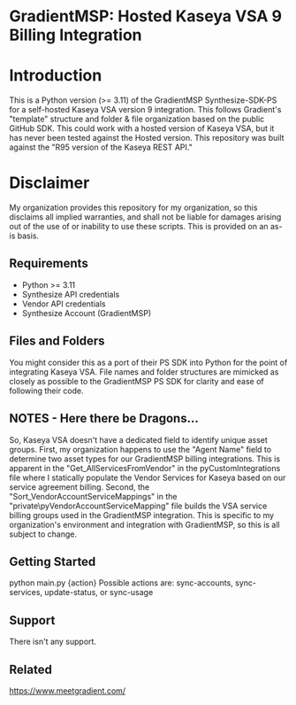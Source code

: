 # GradientMSP: Hosted Kaseya VSA 9 Billing Integration

# Introduction
This is a Python version (>= 3.11) of the GradientMSP Synthesize-SDK-PS for a self-hosted Kaseya VSA version 9 integration. This follows Gradient's "template" structure and folder & file organization based on the public GitHub SDK. This could work with a hosted version of Kaseya VSA, but it has never been tested against the Hosted version. This repository was built against the "R95 version of the Kaseya REST API." 


# Disclaimer
My organization provides this repository for my organization, so this disclaims all implied warranties, and shall not be liable for damages arising out of the use of or inability to use these scripts. This is provided on an as-is basis.

## Requirements
- Python >= 3.11
- Synthesize API credentials
- Vendor API credentials
- Synthesize Account (GradientMSP)

## Files and Folders
You might consider this as a port of their PS SDK into Python for the point of integrating Kaseya VSA. File names and folder structures are mimicked as closely as possible to the GradientMSP PS SDK for clarity and ease of following their code. 

## NOTES - Here there be Dragons...
So, Kaseya VSA doesn't have a dedicated field to identify unique asset groups. First, my organization happens to use the "Agent Name" field to determine two asset types for our GradientMSP billing integrations. This is apparent in the "Get_AllServicesFromVendor" in the pyCustomIntegrations file where I statically populate the Vendor Services for Kaseya based on our service agreement billing. Second, the "Sort_VendorAccountServiceMappings" in the "private\pyVendorAccountServiceMapping" file builds the VSA service billing groups used in the GradientMSP integration. This is specific to my organization's environment and integration with GradientMSP, so this is all subject to change. 


## Getting Started
python main.py {action}
Possible actions are: sync-accounts, sync-services, update-status, or sync-usage

## Support
There isn't any support. 

## Related
https://www.meetgradient.com/